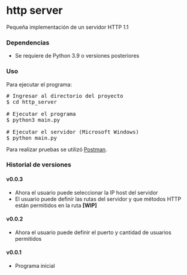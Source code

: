 # http server

Pequeña implementación de un servidor HTTP 1.1


### Dependencias
- Se requiere de Python 3.9 o versiones posteriores


### Uso
Para ejecutar el programa:

<pre>
# Ingresar al directorio del proyecto 
$ cd http_server

# Ejecutar el programa
$ python3 main.py

# Ejecutar el servidor (Microsoft Windows)
$ python main.py
</pre>

Para realizar pruebas se utilizó [Postman](https://www.postman.com/).

### Historial de versiones

#### v0.0.3
- Ahora el usuario puede seleccionar la IP host del servidor
- El usuario puede definir las rutas del servidor y que métodos
  HTTP están permitidos en la ruta **[WIP]**

#### v0.0.2
- Ahora el usuario puede definir el puerto y cantidad de usuarios
  permitidos

#### v0.0.1
- Programa inicial
